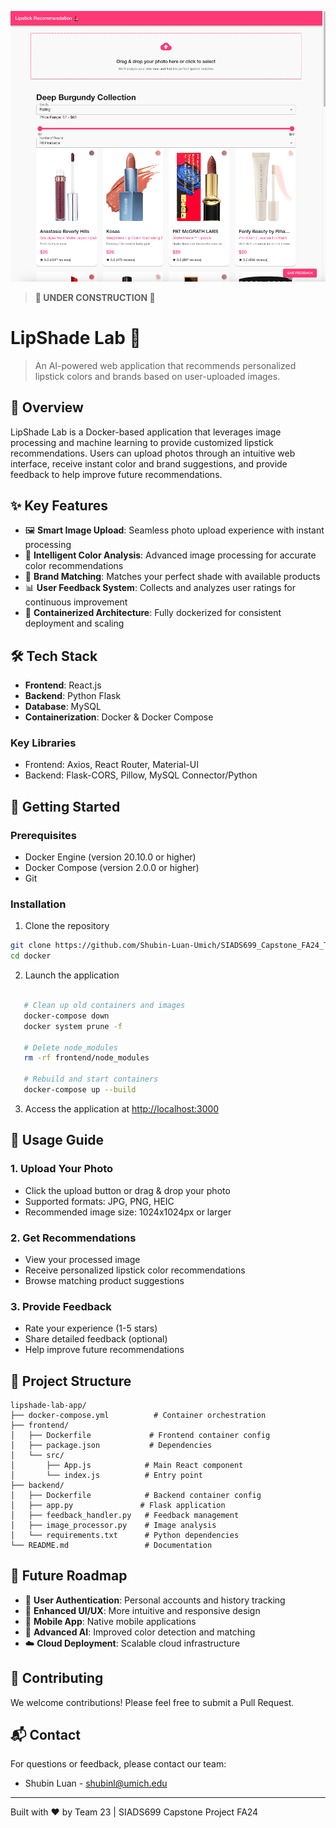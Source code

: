 ![Alt text](Screenshot.png)
> **🚧 UNDER CONSTRUCTION 🚧**
> 
# LipShade Lab 💄

> An AI-powered web application that recommends personalized lipstick colors and brands based on user-uploaded images.

## 🌟 Overview

LipShade Lab is a Docker-based application that leverages image processing and machine learning to provide customized lipstick recommendations. Users can upload photos through an intuitive web interface, receive instant color and brand suggestions, and provide feedback to help improve future recommendations.

## ✨ Key Features

- 🖼️ **Smart Image Upload**: Seamless photo upload experience with instant processing
- 🎨 **Intelligent Color Analysis**: Advanced image processing for accurate color recommendations
- 💄 **Brand Matching**: Matches your perfect shade with available products
- 📊 **User Feedback System**: Collects and analyzes user ratings for continuous improvement
- 🔄 **Containerized Architecture**: Fully dockerized for consistent deployment and scaling

## 🛠️ Tech Stack

- **Frontend**: React.js
- **Backend**: Python Flask
- **Database**: MySQL
- **Containerization**: Docker & Docker Compose

### Key Libraries
- Frontend: Axios, React Router, Material-UI
- Backend: Flask-CORS, Pillow, MySQL Connector/Python

## 🚀 Getting Started

### Prerequisites

- Docker Engine (version 20.10.0 or higher)
- Docker Compose (version 2.0.0 or higher)
- Git

### Installation

1. Clone the repository
```bash
git clone https://github.com/Shubin-Luan-Umich/SIADS699_Capstone_FA24_Team15.git
cd docker
```

2. Launch the application
```bash

   # Clean up old containers and images
   docker-compose down
   docker system prune -f

   # Delete node_modules
   rm -rf frontend/node_modules

   # Rebuild and start containers
   docker-compose up --build

```

3. Access the application at [http://localhost:3000](http://localhost:3000)

## 📱 Usage Guide

### 1. Upload Your Photo
- Click the upload button or drag & drop your photo
- Supported formats: JPG, PNG, HEIC
- Recommended image size: 1024x1024px or larger

### 2. Get Recommendations
- View your processed image
- Receive personalized lipstick color recommendations
- Browse matching product suggestions

### 3. Provide Feedback
- Rate your experience (1-5 stars)
- Share detailed feedback (optional)
- Help improve future recommendations

## 📁 Project Structure

```
lipshade-lab-app/
├── docker-compose.yml          # Container orchestration
├── frontend/
│   ├── Dockerfile             # Frontend container config
│   ├── package.json           # Dependencies
│   └── src/
│       ├── App.js            # Main React component
│       └── index.js          # Entry point
├── backend/
│   ├── Dockerfile            # Backend container config
│   ├── app.py               # Flask application
│   ├── feedback_handler.py   # Feedback management
│   ├── image_processor.py    # Image analysis
│   └── requirements.txt      # Python dependencies
└── README.md                 # Documentation
```

## 🔮 Future Roadmap

- 🔐 **User Authentication**: Personal accounts and history tracking
- 🎨 **Enhanced UI/UX**: More intuitive and responsive design
- 📱 **Mobile App**: Native mobile applications
- 🤖 **Advanced AI**: Improved color detection and matching
- ☁️ **Cloud Deployment**: Scalable cloud infrastructure

## 👥 Contributing

We welcome contributions! Please feel free to submit a Pull Request.

## 📬 Contact

For questions or feedback, please contact our team:

- Shubin Luan - shubinl@umich.edu

---
Built with ❤️ by Team 23 | SIADS699 Capstone Project FA24
